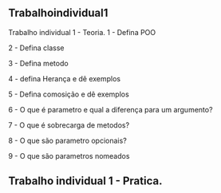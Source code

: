 ## Trabalhoindividual1
Trabalho individual 1 - Teoria.
1 - Defina POO

2 - Defina classe

3 - Defina metodo

4 - defina Herança e dê exemplos

5 - Defina comosição e dê exemplos

6 - O que é parametro e qual a diferença para um argumento?

7 - O que é sobrecarga de metodos?

8 - O que são parametro opcionais?

9 - O que são parametros nomeados

## Trabalho individual 1 - Pratica.

